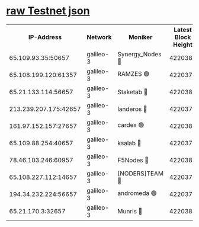 [raw Testnet json](https://rpc-check.androt.stavr.tech/androt/rpcandrot_result.json)
=

<table><tr><th>IP-Address</th><th>Network</th><th>Moniker</th><th>Latest Block Height</th><th>Earliest Block Height</th><th>Catching Up</th><th>Tx Index</th><th>Voting Power</th><th>Scan Time</th></tr><tr><td>65.109.93.35:50657</td><td>galileo-3</td><td>Synergy_Nodes 🔴</td><td>4220381</td><td>0</td><td>False</td><td>on</td><td>960602</td><td>2023-12-14T07:54:00.176753360UTC</td></tr><tr><td>65.108.199.120:61357</td><td>galileo-3</td><td>RAMZES 🟢</td><td>4220379</td><td>1</td><td>False</td><td>on</td><td>0</td><td>2023-12-14T07:53:46.922876509UTC</td></tr><tr><td>65.21.133.114:56657</td><td>galileo-3</td><td>Staketab 🔴</td><td>4220381</td><td>90001</td><td>False</td><td>on</td><td>2</td><td>2023-12-14T07:54:01.087678410UTC</td></tr><tr><td>213.239.207.175:42657</td><td>galileo-3</td><td>landeros 🔴</td><td>4220377</td><td>2642001</td><td>False</td><td>on</td><td>72</td><td>2023-12-14T07:53:35.010171678UTC</td></tr><tr><td>161.97.152.157:27657</td><td>galileo-3</td><td>cardex 🟢</td><td>4220381</td><td>2945323</td><td>False</td><td>on</td><td>0</td><td>2023-12-14T07:54:00.492475788UTC</td></tr><tr><td>65.109.88.254:40657</td><td>galileo-3</td><td>ksalab 🔴</td><td>4220378</td><td>3000356</td><td>False</td><td>on</td><td>31929</td><td>2023-12-14T07:53:42.390069603UTC</td></tr><tr><td>78.46.103.246:60957</td><td>galileo-3</td><td>F5Nodes 🔴</td><td>4220381</td><td>3057001</td><td>False</td><td>off</td><td>24</td><td>2023-12-14T07:54:00.750343166UTC</td></tr><tr><td>65.108.227.112:14657</td><td>galileo-3</td><td>[NODERS]TEAM 🔴</td><td>4220377</td><td>3176323</td><td>False</td><td>on</td><td>959621</td><td>2023-12-14T07:53:35.329164607UTC</td></tr><tr><td>194.34.232.224:56657</td><td>galileo-3</td><td>andromeda 🟢</td><td>4220378</td><td>4120378</td><td>False</td><td>off</td><td>0</td><td>2023-12-14T07:53:42.052865054UTC</td></tr><tr><td>65.21.170.3:32657</td><td>galileo-3</td><td>Munris 🔴</td><td>4220380</td><td>4120380</td><td>False</td><td>off</td><td>414</td><td>2023-12-14T07:53:51.643463403UTC</td></tr></table>
